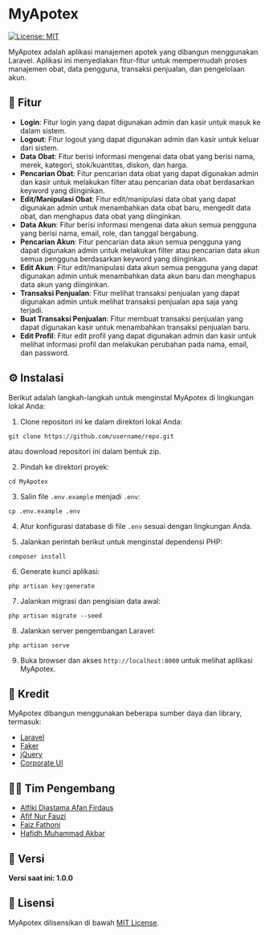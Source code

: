 # MyApotex

[![License: MIT](https://img.shields.io/badge/License-MIT-blue.svg)](https://opensource.org/licenses/MIT)

MyApotex adalah aplikasi manajemen apotek yang dibangun menggunakan Laravel. Aplikasi ini menyediakan fitur-fitur untuk mempermudah proses manajemen obat, data pengguna, transaksi penjualan, dan pengelolaan akun.

## 🌟 Fitur

- **Login**: Fitur login yang dapat digunakan admin dan kasir untuk masuk ke dalam sistem.
- **Logout**: Fitur logout yang dapat digunakan admin dan kasir untuk keluar dari sistem.
- **Data Obat**: Fitur berisi informasi mengenai data obat yang berisi nama, merek, kategori, stok/kuantitas, diskon, dan harga.
- **Pencarian Obat**: Fitur pencarian data obat yang dapat digunakan admin dan kasir untuk melakukan filter atau pencarian data obat berdasarkan keyword yang diinginkan.
- **Edit/Manipulasi Obat**: Fitur edit/manipulasi data obat yang dapat digunakan admin untuk menambahkan data obat baru, mengedit data obat, dan menghapus data obat yang diinginkan.
- **Data Akun**: Fitur berisi informasi mengenai data akun semua pengguna yang berisi nama, email, role, dan tanggal bergabung.
- **Pencarian Akun**: Fitur pencarian data akun semua pengguna yang dapat digunakan admin untuk melakukan filter atau pencarian data akun semua pengguna berdasarkan keyword yang diinginkan.
- **Edit Akun**: Fitur edit/manipulasi data akun semua pengguna yang dapat digunakan admin untuk menambahkan data akun baru dan menghapus data akun yang diinginkan.
- **Transaksi Penjualan**: Fitur melihat transaksi penjualan yang dapat digunakan admin untuk melihat transaksi penjualan apa saja yang terjadi.
- **Buat Transaksi Penjualan**: Fitur membuat transaksi penjualan yang dapat digunakan kasir untuk menambahkan transaksi penjualan baru.
- **Edit Profil**: Fitur edit profil yang dapat digunakan admin dan kasir untuk melihat informasi profil dan melakukan perubahan pada nama, email, dan password.

## ⚙️ Instalasi

Berikut adalah langkah-langkah untuk menginstal MyApotex di lingkungan lokal Anda:

1. Clone repositori ini ke dalam direktori lokal Anda:

```
git clone https://github.com/username/repo.git
```
atau download repositori ini dalam bentuk zip.

2. Pindah ke direktori proyek:

```
cd MyApotex
```

3. Salin file `.env.example` menjadi `.env`:

```
cp .env.example .env
```

4. Atur konfigurasi database di file `.env` sesuai dengan lingkungan Anda.

5. Jalankan perintah berikut untuk menginstal dependensi PHP:

```
composer install
```

6. Generate kunci aplikasi:

```
php artisan key:generate
```

7. Jalankan migrasi dan pengisian data awal:

```
php artisan migrate --seed
```

8. Jalankan server pengembangan Laravel:

```
php artisan serve
```

9. Buka browser dan akses `http://localhost:8000` untuk melihat aplikasi MyApotex.

## 🙌 Kredit

MyApotex dibangun menggunakan beberapa sumber daya dan library, termasuk:

- [Laravel](https://laravel.com)
- [Faker](https://fakerphp.github.io)
- [jQuery](https://jquery.com)
- [Corporate UI](https://www.creative-tim.com/product/corporate-ui-dashboard)

## 👨‍💻 Tim Pengembang

- [Alfiki Diastama Afan Firdaus](https://github.com/alfikiafan)
- [Afif Nur Fauzi](https://github.com/alscheift)
- [Faiz Fathoni](https://github.com/faizfathoni)
- [Hafidh Muhammad Akbar](https://github.com/hafidhmuhammadakbar)

## 🚀 Versi

**Versi saat ini: 1.0.0**

## 📄 Lisensi

MyApotex dilisensikan di bawah [MIT License](https://opensource.org/licenses/MIT).